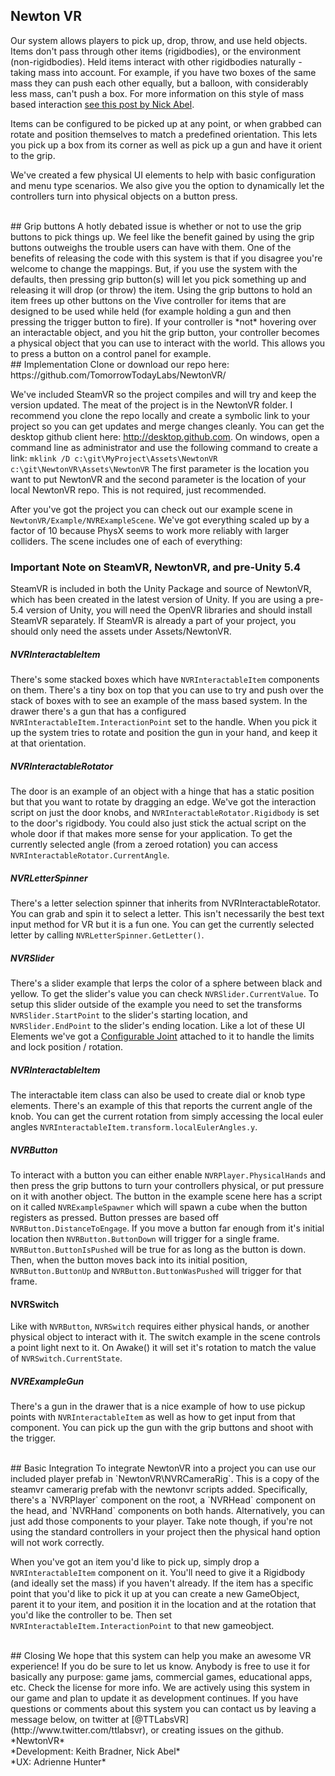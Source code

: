 ## Newton VR
Our system allows players to pick up, drop, throw, and use held objects. Items don't pass through other items (rigidbodies), or the environment (non-rigidbodies). Held items interact with other rigidbodies naturally - taking mass into account. For example, if you have two boxes of the same mass they can push each other equally, but a balloon, with considerably less mass, can't push a box. For more information on this style of mass based interaction [see this post by Nick Abel](http://www.vrinflux.com/newton-vr-physics-based-interaction-on-the-vive/). 
<img class='gfyitem' data-id='DistantPitifulAfricanhornbill' />

Items can be configured to be picked up at any point, or when grabbed can rotate and position themselves to match a predefined orientation. This lets you pick up a box from its corner as well as pick up a gun and have it orient to the grip. 
<img class='gfyitem' data-id='ImpureTautBergerpicard' />

We've created a few physical UI elements to help with basic configuration and menu type scenarios. We also give you the option to dynamically let the controllers turn into physical objects on a button press.
<img class='gfyitem' data-id='PointlessImperturbableBorzoi' />

<br>
## Grip buttons
A hotly debated issue is whether or not to use the grip buttons to pick things up. We feel like the benefit gained by using the grip buttons outweighs the trouble users can have with them. One of the benefits of releasing the code with this system is that if you disagree you're welcome to change the mappings. But, if you use the system with the defaults, then pressing grip button(s) will let you pick something up and releasing it will drop (or throw) the item. Using the grip buttons to hold an item frees up other buttons on the Vive controller for items that are designed to be used while held (for example holding a gun and then pressing the trigger button to fire). If your controller is *not* hovering over an interactable object, and you hit the grip button, your controller becomes a physical object that you can use to interact with the world. This allows you to press a button on a control panel for example.

<br>
## Implementation
Clone or download our repo here: https://github.com/TomorrowTodayLabs/NewtonVR/

We've included SteamVR so the project compiles and will try and keep the version updated. The meat of the project is in the NewtonVR folder. I recommend you clone the repo locally and create a symbolic link to your project so you can get updates and merge changes cleanly. You can get the desktop github client here: http://desktop.github.com. On windows, open a command line as administrator and use the following command to create a link: `mklink /D c:\git\MyProject\Assets\NewtonVR c:\git\NewtonVR\Assets\NewtonVR` The first parameter is the location you want to put NewtonVR and the second parameter is the location of your local NewtonVR repo. This is not required, just recommended.

After you've got the project you can check out our example scene in `NewtonVR/Example/NVRExampleScene`. We've got everything scaled up by a factor of 10 because PhysX seems to work more reliably with larger colliders. The scene includes one of each of everything:

### Important Note on SteamVR, NewtonVR, and pre-Unity 5.4
SteamVR is included in both the Unity Package and source of NewtonVR, which has been created in the latest version of Unity. If you are using a pre-5.4 version of Unity, you will need the OpenVR libraries and should install SteamVR separately. If SteamVR is already a part of your project, you should only need the assets under Assets/NewtonVR.

##### NVRInteractableItem
There's some stacked boxes which have `NVRInteractableItem` components on them. There's a tiny box on top that you can use to try and push over the stack of boxes with to see an example of the mass based system. In the drawer there's a gun that has a configured `NVRInteractableItem.InteractionPoint` set to the handle. When you pick it up the system tries to rotate and position the gun in your hand, and keep it at that orientation.

##### NVRInteractableRotator
The door is an example of an object with a hinge that has a static position but that you want to rotate by dragging an edge. We've got the interaction script on just the door knobs, and `NVRInteractableRotator.Rigidbody` is set to the door's rigidbody. You could also just stick the actual script on the whole door if that makes more sense for your application. To get the currently selected angle (from a zeroed rotation) you can access `NVRInteractableRotator.CurrentAngle`.

##### NVRLetterSpinner
There's a letter selection spinner that inherits from NVRInteractableRotator. You can grab and spin it to select a letter. This isn't necessarily the best text input method for VR but it is a fun one. You can get the currently selected letter by calling `NVRLetterSpinner.GetLetter()`. 

##### NVRSlider
There's a slider example that lerps the color of a sphere between black and yellow. To get the slider's value you can check `NVRSlider.CurrentValue`. To setup this slider outside of the example you need to set the transforms `NVRSlider.StartPoint` to the slider's starting location, and `NVRSlider.EndPoint` to the slider's ending location. Like a lot of these UI Elements we've got a [Configurable Joint](http://docs.unity3d.com/Manual/class-ConfigurableJoint.html) attached to it to handle the limits and lock position / rotation.

##### NVRInteractableItem
The interactable item class can also be used to create dial or knob type elements. There's an example of this that reports the current angle of the knob. You can get the current rotation from simply accessing the local euler angles `NVRInteractableItem.transform.localEulerAngles.y`. 

##### NVRButton
To interact with a button you can either enable `NVRPlayer.PhysicalHands` and then press the grip buttons to turn your controllers physical, or put pressure on it with another object. The button in the example scene here has a script on it called `NVRExampleSpawner` which will spawn a cube when the button registers as pressed. Button presses are based off `NVRButton.DistanceToEngage`. If you move a button far enough from it's initial location then `NVRButton.ButtonDown` will trigger for a single frame. `NVRButton.ButtonIsPushed` will be true for as long as the button is down. Then, when the button moves back into its initial position, `NVRButton.ButtonUp` and `NVRButton.ButtonWasPushed` will trigger for that frame.

#### NVRSwitch
Like with `NVRButton`, `NVRSwitch` requires either physical hands, or another physical object to interact with it. The switch example in the scene controls a point light next to it. On Awake() it will set it's rotation to match the value of `NVRSwitch.CurrentState`. 

##### NVRExampleGun
There's a gun in the drawer that is a nice example of how to use pickup points with `NVRInteractableItem` as well as how to get input from that component. You can pick up the gun with the grip buttons and shoot with the trigger.

<br>
## Basic Integration
To integrate NewtonVR into a project you can use our included player prefab in `NewtonVR\NVRCameraRig`. This is a copy of the steamvr camerarig prefab with the newtonvr scripts added. Specifically, there's a `NVRPlayer` component on the root, a `NVRHead` component on the head, and `NVRHand` components on both hands. Alternatively, you can just add those components to your player. Take note though, if you're not using the standard controllers in your project then the physical hand option will not work correctly.

When you've got an item you'd like to pick up, simply drop a `NVRInteractableItem` component on it. You'll need to give it a Rigidbody (and ideally set the mass) if you haven't already. If the item has a specific point that you'd like to pick it up at you can create a new GameObject, parent it to your item, and position it in the location and at the rotation that you'd like the controller to be. Then set `NVRInteractableItem.InteractionPoint` to that new gameobject.

<br>
## Closing
We hope that this system can help you make an awesome VR experience! If you do be sure to let us know. Anybody is free to use it for basically any purpose: game jams, commercial games, educational apps, etc. Check the license for more info. We are actively using this system in our game and plan to update it as development continues. If you have questions or comments about this system you can contact us by leaving a message below, on twitter at [@TTLabsVR](http://www.twitter.com/ttlabsvr), or creating issues on the github.

<br>
*NewtonVR*<br>*Development: Keith Bradner, Nick Abel*<br>*UX: Adrienne Hunter*
